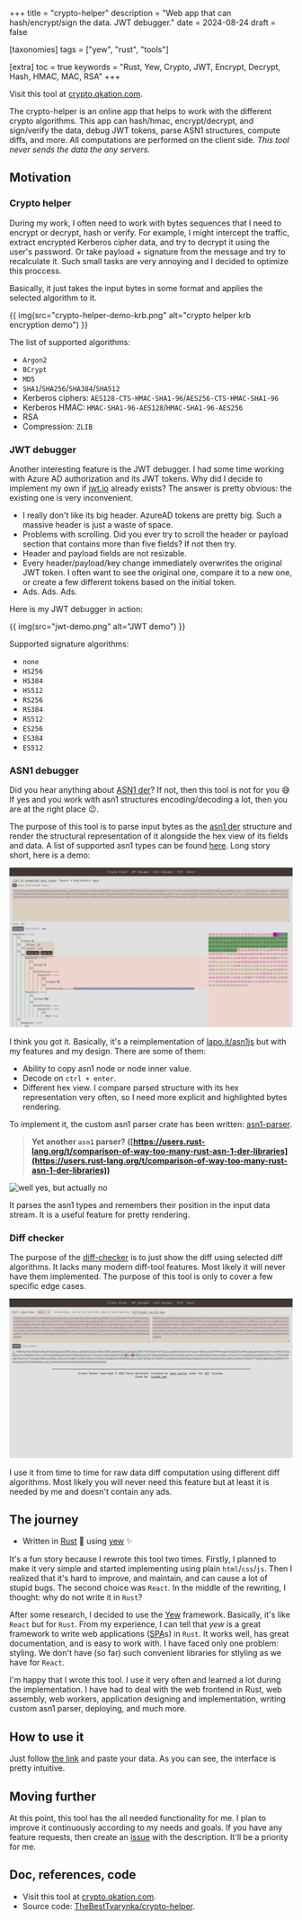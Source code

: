 +++
title = "crypto-helper"
description = "Web app that can hash/encrypt/sign the data. JWT debugger."
date = 2024-08-24
draft = false

[taxonomies]
tags = ["yew", "rust", "tools"]

[extra]
toc = true
keywords = "Rust, Yew, Crypto, JWT, Encrypt, Decrypt, Hash, HMAC, MAC, RSA"
+++

Visit this tool at [crypto.qkation.com](https://crypto.qkation.com).

The crypto-helper is an online app that helps to work with the different crypto algorithms. This app can hash/hmac, encrypt/decrypt, and sign/verify the data, debug JWT tokens, parse ASN1 structures, compute diffs, and more. All computations are performed on the client side. _This tool never sends the data the any servers._

## Motivation

### Crypto helper

During my work, I often need to work with bytes sequences that I need to encrypt or decrypt, hash or verify. For example, I might intercept the traffic, extract encrypted Kerberos cipher data, and try to decrypt it using the user's password. Or take payload + signature from the message and try to recalculate it. Such small tasks are very annoying and I decided to optimize this proccess.

Basically, it just takes the input bytes in some format and applies the selected algorithm to it.

{{ img(src="crypto-helper-demo-krb.png" alt="crypto helper krb encryption demo") }}

The list of supported algorithms:

* `Argon2`
* `BCrypt`
* `MD5`
* `SHA1`/`SHA256`/`SHA384`/`SHA512`
* Kerberos ciphers: `AES128-CTS-HMAC-SHA1-96`/`AES256-CTS-HMAC-SHA1-96`
* Kerberos HMAC: `HMAC-SHA1-96-AES128`/`HMAC-SHA1-96-AES256`
* RSA
* Compression: `ZLIB`

### JWT debugger

Another interesting feature is the JWT debugger. I had some time working with Azure AD authorization and its JWT tokens. Why did I decide to implement my own if [jwt.io](https://jwt.io) already exists? The answer is pretty obvious: the existing one is very inconvenient.

* I really don't like its big header. AzureAD tokens are pretty big. Such a massive header is just a waste of space.
* Problems with scrolling. Did you ever try to scroll the header or payload section that contains more than five fields? If not then try.
* Header and payload fields are not resizable.
* Every header/payload/key change immediately overwrites the original JWT token. I often want to see the original one, compare it to a new one, or create a few different tokens based on the initial token.
* Ads. Ads. Ads.

Here is my JWT debugger in action:

{{ img(src="jwt-demo.png" alt="JWT demo") }}

Supported signature algorithms:

* `none`
* `HS256`
* `HS384`
* `HS512`
* `RS256`
* `RS384`
* `RS512`
* `ES256`
* `ES384`
* `ES512`

### ASN1 debugger

Did you hear anything about [ASN1 der](https://luca.ntop.org/Teaching/Appunti/asn1.html)? If not, then this tool is not for you :sweat_smile: If yes and you work with asn1 structures encoding/decoding a lot, then you are at the right place :wink:.

The purpose of this tool is to parse input bytes as the [asn1 der](https://luca.ntop.org/Teaching/Appunti/asn1.html) structure and render the structural representation of it alongside the hex view of its fields and data. A list of supported asn1 types can be found [here](https://github.com/TheBestTvarynka/crypto-helper/tree/main/crates/asn1-parser#supported-asn1-types). Long story short, here is a demo:

![](./asn1-demo.png)

I think you got it. Basically, it's a reimplementation of [lapo.it/asn1js](https://lapo.it/asn1js) but with my features and my design. There are some of them:

* Ability to copy asn1 node or node inner value.
* Decode on `ctrl + enter`.
* Different hex view. I compare parsed structure with its hex representation very often, so I need more explicit and highlighted bytes rendering.

To implement it, the custom asn1 parser crate has been written: [asn1-parser](https://github.com/TheBestTvarynka/crypto-helper/tree/main/crates/asn1-parser).

> **Yet another `asn1` parser? ([https://users.rust-lang.org/t/comparison-of-way-too-many-rust-asn-1-der-libraries](https://users.rust-lang.org/t/comparison-of-way-too-many-rust-asn-1-der-libraries))**

![well yes, but actually no](https://i.imgflip.com/8789zm.jpg)

It parses the asn1 types and remembers their position in the input data stream. It is a useful feature for pretty rendering.

### Diff checker

The purpose of the [diff-checker](https://crypto.qkation.com/diff) is to just show the diff using selected diff algorithms. It lacks many modern diff-tool features. Most likely it will never have them implemented. The purpose of this tool is only to cover a few specific edge cases.

![](./diff-demo.png)

I use it from time to time for raw data diff computation using different diff algorithms. Most likely you will never need this feature but at least it is needed by me and doesn't contain any ads.

## The journey

* Written in [Rust](https://github.com/rust-lang/rust) :crab: using [yew](https://github.com/yewstack/yew) :sparkles:

It's a fun story because I rewrote this tool two times. Firstly, I planned to make it very simple and started implementing using plain `html`/`css`/`js`. Then I realized that it's hard to improve, and maintain, and can cause a lot of stupid bugs. The second choice was `React`. In the middle of the rewriting, I thought: why do not write it in `Rust`?

After some research, I decided to use the [Yew](https://github.com/yewstack/yew) framework. Basically, it's like `React` but for `Rust`. From my experience, I can tell that *yew* is a great framework to write web applications ([SPA](https://en.wikipedia.org/wiki/Single-page_application)s) in `Rust`. It works well, has great documentation, and is easy to work with. I have faced only one problem: styling. We don't have (so far) such convenient libraries for stlyling as we have for `React`.

I'm happy that I wrote this tool. I use it very often and learned a lot during the implementation. I have had to deal with the web frontend in Rust, web assembly, web workers, application designing and implementation, writing custom asn1 parser, deploying, and much more.

## How to use it

Just follow [the link](https://crypto.qkation.com/) and paste your data. As you can see, the interface is pretty intuitive.

## Moving further

At this point, this tool has the all needed functionality for me. I plan to improve it continuously according to my needs and goals. If you have any feature requests, then create an [issue](https://github.com/TheBestTvarynka/crypto-helper/issues/new) with the description. It'll be a priority for me.

## Doc, references, code

* Visit this tool at [crypto.qkation.com](https://crypto.qkation.com).
* Source code: [TheBestTvarynka/crypto-helper](https://github.com/TheBestTvarynka/crypto-helper).
